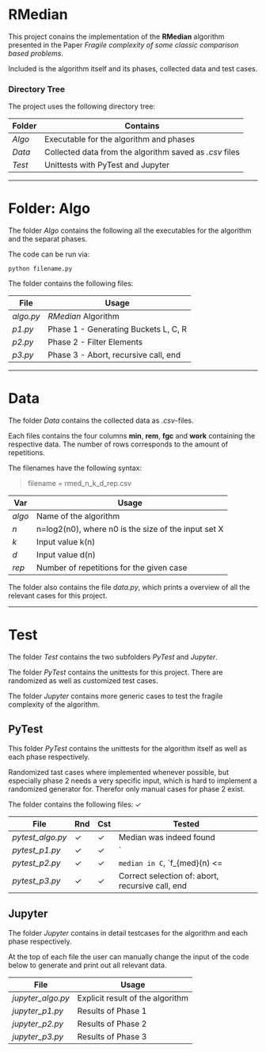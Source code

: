 # RMedian
This project conains the implementation of the **RMedian** algorithm
presented in the Paper *Fragile complexity of some classic comparison based problems*.

Included is the algorithm itself and its phases, collected data and test cases.

### Directory Tree
The project uses the following directory tree:

| Folder | Contains |
| ------ | ------ |
| *Algo* | Executable for the algorithm and phases |
| *Data* | Collected data from the algorithm saved as *.csv* files |
| *Test* | Unittests with PyTest and Jupyter |

---
# Folder: Algo
The folder *Algo* contains the following all the executables for
the algorithm and the separat phases.

The code can be run via:

`python filename.py`

The folder contains the following files:

| File | Usage |
| ------ | ------ |
| *algo.py* | *RMedian* Algorithm |
| *p1.py* | Phase 1 - Generating Buckets L, C, R |
| *p2.py* | Phase 2 - Filter Elements |
| *p3.py* | Phase 3 - Abort, recursive call, end |

---
# Data
The folder *Data* contains the collected data as *.csv*-files.

 Each files contains the four columns **min**, **rem**, **fgc** and **work** containing the respective data. The number of rows corresponds to the amount of repetitions.

The filenames have the following syntax:

> filename = rmed_n_k_d_rep.csv

| Var | Usage |
| ------ | ------ |
| *algo* | Name of the algorithm |
| *n* | n=log2(n0), where n0 is the size of the input set X |
| *k* | Input value k(n) |
| *d* | Input value d(n) |
| *rep* | Number of repetitions for the given case |

The folder also contains the file *data.py*, which prints a overview of all
the relevant cases for this project.

---
# Test

The folder *Test* contains the two subfolders *PyTest* and *Jupyter*.

The folder *PyTest* contains the unittests for this project. There are
randomized as well as customized test cases.

The folder *Jupyter* contains more generic cases to test the fragile
complexity of the algorithm.


## PyTest
This folder *PyTest* contains the unittests for the algorithm itself as
well as each phase respectively.

Randomized tast cases where implemented whenever possible, but especially
 phase 2 needs a very specific input, which is hard to implement a
randomized generator for. Therefor only manual cases for phase 2 exist.

The folder contains the following files: &check;


| File | Rnd | Cst | Tested |
| ------ | ------ | ------ | ------ |
| *pytest_algo.py* | &check; | &check; | Median was indeed found |
| *pytest_p1.py* | &check; | &check; | `|L| == |R|`, `||L|| == ||R||`, `|L| + |C| + |R| = k` |
| *pytest_p2.py* | &check; | &check; | `median in C`, `f_{med}(n) <= |L| + |R|` |
| *pytest_p3.py* | &check; | &check; | Correct selection of: abort, recursive call, end |


## Jupyter

The folder *Jupyter* contains in detail testcases for the algorithm and each
phase respectively.

At the top of each file the user can manually change the input of the
code below to generate and print out all relevant data.

| File | Usage |
| ------ | ------ |
| *jupyter_algo.py* | Explicit result of the algorithm |
| *jupyter_p1.py* | Results of Phase 1|
| *jupyter_p2.py* | Results of Phase 2|
| *jupyter_p3.py* | Results of Phase 3|
